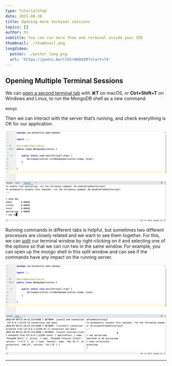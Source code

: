 ```yaml
---
type: TutorialStep
date: 2021-08-30
title: Opening more terminal sessions
topics: []
author: hs
subtitle: You can run more than one terminal inside your IDE
thumbnail: ./thumbnail.png
longVideo:
  poster: ./poster_long.png
  url: 'https://youtu.be/tlEkrWU0d1M?start=74'
---
```

## Opening Multiple Terminal Sessions
We can [open a second terminal tab](https://www.jetbrains.com/help/idea/terminal-emulator.html#new_session) with **⌘T** on macOS, or **Ctrl+Shift+T** on Windows and Linux, to run the MongoDB shell as a new command:

`mongo`

Then we can interact with the server that’s running, and check everything is OK for our application.

![Multiple MongoDB Shell](mulitple-mongo-shell.png)

Running commands in different tabs is helpful, but sometimes two different processes are closely related and we want to see them together. For this, we can [split](https://www.jetbrains.com/help/idea/using-code-editor.html#split_screen) our terminal window by right-clicking on it and selecting one of the options so that we can run two in the same window. For example, you can open up the mongo shell in this split window and can see if the commands have any impact on the running server.

![Split Terminal View](split-terminal-view.png)

---


